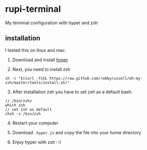 # rupi-terminal
My terminal configuration with hyper and zsh

## installation
I tested this on linux and mac.  

1. Download and install [hyper](https://hyper.is/#installation) 

2. Next, you need to install zsh
```	
sh -c "$(curl -fsSL https://raw.github.com/robbyrussell/oh-my-zsh/master/tools/install.sh)"
```

3. After installation zsh you have to set zsh as a default bash. 
```
// /bin/zshv
which zsh 
// set zsh as default 
chsh -s /bin/zsh
```

4. Restart your computer

5. Download ```.hyper.js``` and copy the file into your home directory

6. Enjoy hyper with zsh :-)	
